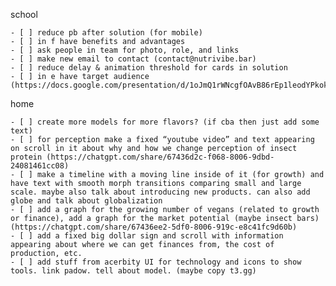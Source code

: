 school

	- [ ] reduce pb after solution (for mobile)
    - [ ] in f have benefits and advantages
    - [ ] ask people in team for photo, role, and links
	- [ ] make new email to contact (contact@nutrivibe.bar)
	- [ ] reduce delay & animation threshold for cards in solution
	- [ ] in e have target audience (https://docs.google.com/presentation/d/1oJmQ1rWNcgfOAvB86rEp1leodYPkokJvMhGPOWPGtz8/edit)

home

	- [ ] create more models for more flavors? (if cba then just add some text)
	- [ ] for perception make a fixed “youtube video” and text appearing on scroll in it about why and how we change perception of insect protein (https://chatgpt.com/share/67436d2c-f068-8006-9dbd-24081461cc08)
	- [ ] make a timeline with a moving line inside of it (for growth) and have text with smooth morph transitions comparing small and large scale. maybe also talk about introducing new products. can also add globe and talk about globalization
	- [ ] add a graph for the growing number of vegans (related to growth or finance), add a graph for the market potential (maybe insect bars) (https://chatgpt.com/share/67436ee2-5df0-8006-919c-e8c41fc9d60b)
	- [ ] add a fixed big dollar sign and scroll with information appearing about where we can get finances from, the cost of production, etc.
	- [ ] add stuff from acerbity UI for technology and icons to show tools. link padow. tell about model. (maybe copy t3.gg)